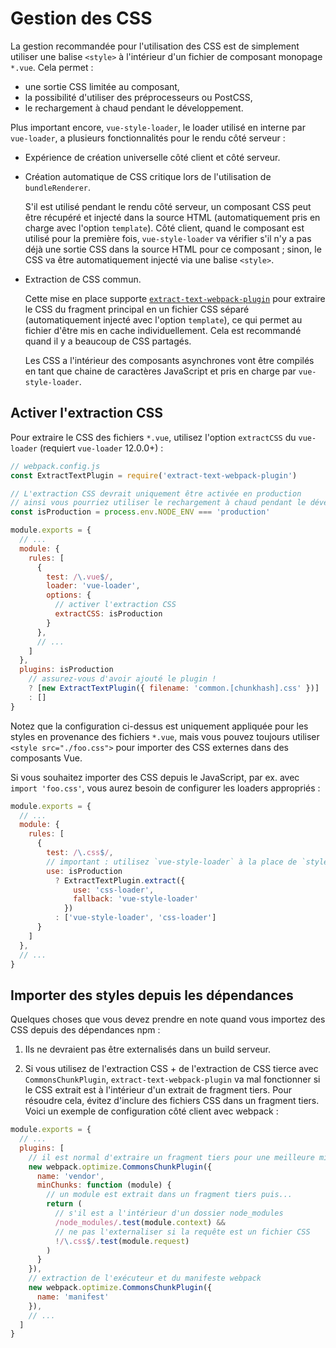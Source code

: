 # Gestion des CSS

La gestion recommandée pour l'utilisation des CSS est de simplement utiliser une balise `<style>` à l'intérieur d'un fichier de composant monopage `*.vue`. Cela permet :

- une sortie CSS limitée au composant,
- la possibilité d'utiliser des préprocesseurs ou PostCSS,
- le rechargement à chaud pendant le développement.

Plus important encore, `vue-style-loader`, le loader utilisé en interne par `vue-loader`, a plusieurs fonctionnalités pour le rendu côté serveur :

- Expérience de création universelle côté client et côté serveur.

- Création automatique de CSS critique lors de l'utilisation de `bundleRenderer`.

  S'il est utilisé pendant le rendu côté serveur, un composant CSS peut être récupéré et injecté dans la source HTML (automatiquement pris en charge avec l'option `template`). Côté client, quand le composant est utilisé pour la première fois, `vue-style-loader` va vérifier s'il n'y a pas déjà une sortie CSS dans la source HTML pour ce composant ; sinon, le CSS va être automatiquement injecté via une balise `<style>`.

- Extraction de CSS commun.

  Cette mise en place supporte [`extract-text-webpack-plugin`](https://github.com/webpack-contrib/extract-text-webpack-plugin) pour extraire le CSS du fragment principal en un fichier CSS séparé (automatiquement injecté avec l'option `template`), ce qui permet au fichier d'être mis en cache individuellement. Cela est recommandé quand il y a beaucoup de CSS partagés.

  Les CSS a l'intérieur des composants asynchrones vont être compilés en tant que chaine de caractères JavaScript et pris en charge par `vue-style-loader`.

## Activer l'extraction CSS

Pour extraire le CSS des fichiers `*.vue`, utilisez l'option `extractCSS` du `vue-loader` (requiert `vue-loader` 12.0.0+) :

``` js
// webpack.config.js
const ExtractTextPlugin = require('extract-text-webpack-plugin')

// L'extraction CSS devrait uniquement être activée en production
// ainsi vous pourriez utiliser le rechargement à chaud pendant le développement.
const isProduction = process.env.NODE_ENV === 'production'

module.exports = {
  // ...
  module: {
    rules: [
      {
        test: /\.vue$/,
        loader: 'vue-loader',
        options: {
          // activer l'extraction CSS
          extractCSS: isProduction
        }
      },
      // ...
    ]
  },
  plugins: isProduction
    // assurez-vous d'avoir ajouté le plugin !
    ? [new ExtractTextPlugin({ filename: 'common.[chunkhash].css' })]
    : []
}
```

Notez que la configuration ci-dessus est uniquement appliquée pour les styles en provenance des fichiers `*.vue`, mais vous pouvez toujours utiliser `<style src="./foo.css">` pour importer des CSS externes dans des composants Vue.

Si vous souhaitez importer des CSS depuis le JavaScript, par ex. avec `import 'foo.css'`, vous aurez besoin de configurer les loaders appropriés :

``` js
module.exports = {
  // ...
  module: {
    rules: [
      {
        test: /\.css$/,
        // important : utilisez `vue-style-loader` à la place de `style-loader`
        use: isProduction
          ? ExtractTextPlugin.extract({
              use: 'css-loader',
              fallback: 'vue-style-loader'
            })
          : ['vue-style-loader', 'css-loader']
      }
    ]
  },
  // ...
}
```

## Importer des styles depuis les dépendances

Quelques choses que vous devez prendre en note quand vous importez des CSS depuis des dépendances npm :

1. Ils ne devraient pas être externalisés dans un build serveur.

2. Si vous utilisez de l'extraction CSS + de l'extraction de CSS tierce avec `CommonsChunkPlugin`, `extract-text-webpack-plugin` va mal fonctionner si le CSS extrait est à l'intérieur d'un extrait de fragment tiers. Pour résoudre cela, évitez d'inclure des fichiers CSS dans un fragment tiers. Voici un exemple de configuration côté client avec webpack :

  ``` js
  module.exports = {
    // ...
    plugins: [
      // il est normal d'extraire un fragment tiers pour une meilleure mise en cache.
      new webpack.optimize.CommonsChunkPlugin({
        name: 'vendor',
        minChunks: function (module) {
          // un module est extrait dans un fragment tiers puis...
          return (
            // s'il est a l'intérieur d'un dossier node_modules
            /node_modules/.test(module.context) &&
            // ne pas l'externaliser si la requête est un fichier CSS
            !/\.css$/.test(module.request)
          )
        }
      }),
      // extraction de l'exécuteur et du manifeste webpack
      new webpack.optimize.CommonsChunkPlugin({
        name: 'manifest'
      }),
      // ...
    ]
  }
  ```
